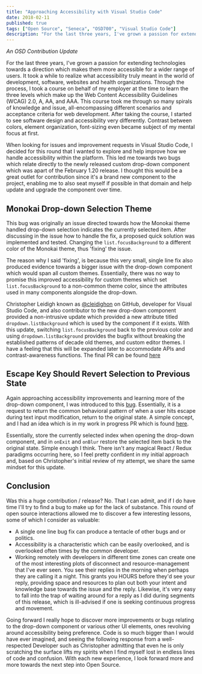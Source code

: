 ```yaml
---
title: "Approaching Accessibility with Visual Studio Code"
date: 2018-02-11
published: true
tags: ["Open Source", "Seneca", "OSD700", "Visual Studio Code"]
description: "For the last three years, I've grown a passion for extending technologies towards a direction which makes them more accessible for a wider range of users. It took a while to realize what accessibility truly meant in the world of development, software, websites and health organizations. Through the process, I took a course on behalf of my employer at the time to learn the three levels which make up the Web Content Accessibility Guidelines (WCAG) 2.0, A, AA, and AAA. This course took me through so many spirals of knowledge and issue, all-encompassing different scenarios and acceptance criteria for web development. After taking the course, I started to see software design and accessibility very differently. Contrast between colors, element organization, font-sizing even became subject of my mental focus at first."
---
```


_An OSD Contribution Update_

For the last three years, I've grown a passion for extending technologies towards a direction which makes them more accessible for a wider range of users. It took a while to realize what accessibility truly meant in the world of development, software, websites and health organizations. Through the process, I took a course on behalf of my employer at the time to learn the three levels which make up the Web Content Accessibility Guidelines (WCAG) 2.0, A, AA, and AAA. This course took me through so many spirals of knowledge and issue, all-encompassing different scenarios and acceptance criteria for web development. After taking the course, I started to see software design and accessibility very differently. Contrast between colors, element organization, font-sizing even became subject of my mental focus at first.

When looking for issues and improvement requests in Visual Studio Code, I decided for this round that I wanted to explore and help improve how we handle accessibility within the platform. This led me towards two bugs which relate directly to the newly released custom drop-down component which was apart of the February 1.20 release. I thought this would be a great outlet for contribution since it's a brand new component to the project, enabling me to also seat myself if possible in that domain and help update and upgrade the component over time.

## Monokai Drop-down Selection Theme

This bug was originally an issue directed towards how the Monokai theme handled drop-down selection indicates the currently selected item. After discussing in the issue how to handle the fix, a proposed quick solution was implemented and tested. Changing the `list.focusBackground` to a different color of the Monokai theme, thus 'fixing' the issue.

The reason why I said 'fixing', is because this very small, single line fix also produced evidence towards a bigger issue with the drop-down component which would span all custom themes. Essentially, there was no way to promise this improved accessibility for custom themes which set `list.focusBackground` to a non-common theme color, since the attributes used in many components alongside the drop-down.

Christopher Leidigh known as [@cleidighon](https://github.com/Microsoft/vscode/issues/assigned/cleidigh) on GitHub, developer for Visual Studio Code, and also contributor to the new drop-down component provided a non-intrusive update which provided a new attribute titled `dropdown.listBackground` which is used by the component if it exists. With this update, switching `list.focusBackground` back to the previous color and using `dropdown.listBackground` provides the bugfix without breaking the established patterns of decade old themes, and custom editor themes. I have a feeling that this will be expanded later to accommodate APIs and contrast-awareness functions. The final PR can be found [here](https://github.com/Microsoft/vscode/pull/42869)

## Escape Key Should Revert Selection to Previous State

Again approaching accessibility improvements and learning more of the drop-down component, I was introduced to this [bug](https://github.com/Microsoft/vscode/issues/42487). Essentially, it is a request to return the common behavioral pattern of when a user hits escape during text input modification, return to the original state. A simple concept, and I had an idea which is in my work in progress PR which is found [here](https://github.com/Microsoft/vscode/pull/43152).

Essentially, store the currently selected index when opening the drop-down component, and in `onExit` and `onBlur` restore the selected item back to the original state. Simple enough I think. There isn't any magical React / Redux paradigms occurring here, so I feel pretty confident in my initial approach and, based on Christopher's initial review of my attempt, we share the same mindset for this update.

## Conclusion

Was this a huge contribution / release? No. That I can admit, and if I do have time I'll try to find a bug to make up for the lack of substance. This round of open source interactions allowed me to discover a few interesting lessons, some of which I consider as valuable:

- A single one line bug fix can produce a tentacle of other bugs and or politics.
- Accessibility is a characteristic which can be easily overlooked, and is overlooked often times by the common developer.
- Working remotely with developers in different time zones can create one of the most interesting plots of disconnect and resource-management that I've ever seen. You see their replies in the morning when perhaps they are calling it a night. This grants you HOURS before they'd see your reply, providing space and resources to plan out both your intent and knowledge base towards the issue and the reply. Likewise, it's very easy to fall into the trap of waiting around for a reply as I did during segments of this release, which is ill-advised if one is seeking continuous progress and movement.

Going forward I really hope to discover more improvements or bugs relating to the drop-down component or various other UI elements, ones revolving around accessibility being preference. Code is so much bigger than I would have ever imagined, and seeing the following response from a well-respected Developer such as Christopher admitting that even he is only scratching the surface lifts my spirits when I find myself lost in endless lines of code and confusion. With each new experience, I look forward more and more towards the next step into Open Source.
